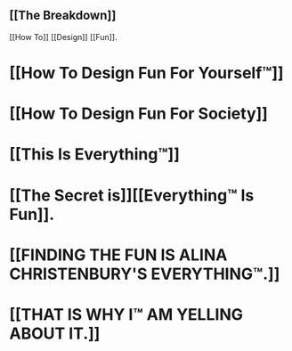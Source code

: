 [[The Breakdown]]
---
[[How To]] [[Design]] [[Fun]].

# [[How To Design Fun For Yourself™]]
# [[How To Design Fun For Society]]
# [[This Is Everything™]]
# [[The Secret is]][[Everything™ Is Fun]].
# [[FINDING THE FUN IS ALINA CHRISTENBURY'S EVERYTHING™.]]
# [[THAT IS WHY I™ AM YELLING ABOUT IT.]]